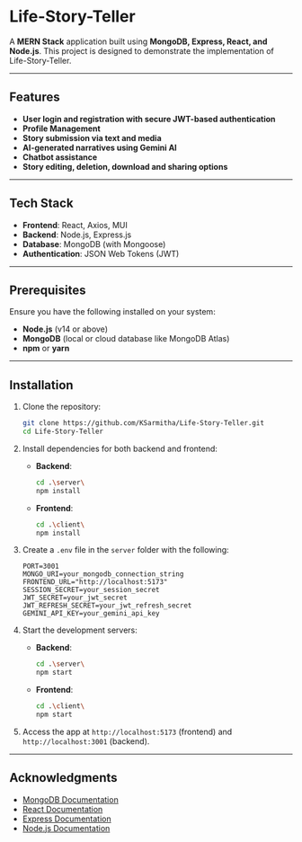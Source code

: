 # Life-Story-Teller

A **MERN Stack** application built using **MongoDB, Express, React, and Node.js**. This project is designed to demonstrate the implementation of Life-Story-Teller.

---

## Features

- **User login and registration with secure JWT-based authentication**
- **Profile Management**
- **Story submission via text and media**
- **AI-generated narratives using Gemini AI**
- **Chatbot assistance**
- **Story editing, deletion, download and sharing options**

---

## Tech Stack

- **Frontend**: React, Axios, MUI
- **Backend**: Node.js, Express.js
- **Database**: MongoDB (with Mongoose)
- **Authentication**: JSON Web Tokens (JWT)

---

## Prerequisites

Ensure you have the following installed on your system:

- **Node.js** (v14 or above)
- **MongoDB** (local or cloud database like MongoDB Atlas)
- **npm** or **yarn**

---

## Installation

1. Clone the repository:
   ```bash
   git clone https://github.com/KSarmitha/Life-Story-Teller.git
   cd Life-Story-Teller
   ```

2. Install dependencies for both backend and frontend:

   - **Backend**:
     ```bash
     cd .\server\
     npm install
     ```

   - **Frontend**:
     ```bash
     cd .\client\
     npm install
     ```

3. Create a `.env` file in the `server` folder with the following:

   ```env
   PORT=3001
   MONGO_URI=your_mongodb_connection_string
   FRONTEND_URL="http://localhost:5173"
   SESSION_SECRET=your_session_secret
   JWT_SECRET=your_jwt_secret
   JWT_REFRESH_SECRET=your_jwt_refresh_secret
   GEMINI_API_KEY=your_gemini_api_key
   ```

4. Start the development servers:

   - **Backend**:
     ```bash
     cd .\server\
     npm start
     ```

   - **Frontend**:
     ```bash
     cd .\client\
     npm start
     ```

5. Access the app at `http://localhost:5173` (frontend) and `http://localhost:3001` (backend).

---

## Acknowledgments

- [MongoDB Documentation](https://www.mongodb.com/docs/)
- [React Documentation](https://reactjs.org/docs/getting-started.html)
- [Express Documentation](https://expressjs.com/)
- [Node.js Documentation](https://nodejs.org/en/docs/)

